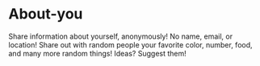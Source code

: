 # About-you
Share information about yourself, anonymously! No name, email, or location! Share out with random people your favorite color, number, food, and many more random things! Ideas? Suggest them!
